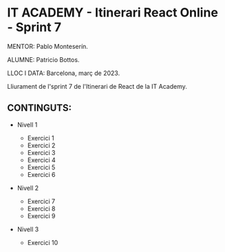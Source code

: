 # IT ACADEMY - Itinerari React Online - Sprint 7

MENTOR: Pablo Monteserín.

ALUMNE: Patricio Bottos. 

LLOC I DATA: Barcelona, març de 2023.


Lliurament de l'sprint 7 de l'Itinerari de React de la IT Academy.

## CONTINGUTS:
- Nivell 1
  - Exercici 1
  - Exercici 2
  - Exercici 3
  - Exercici 4
  - Exercici 5
  - Exercici 6

- Nivell 2
  - Exercici 7
  - Exercici 8
  - Exercici 9
  
- Nivell 3
  - Exercici 10
